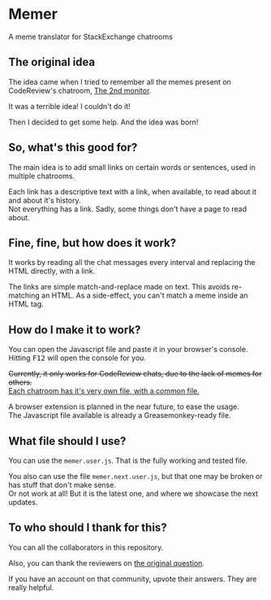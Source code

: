 # Memer
A meme translator for StackExchange chatrooms

## The original idea

The idea came when I tried to remember all the memes present on CodeReview's chatroom, [The 2nd monitor](http://chat.stackexchange.com/rooms/8595/the-2nd-monitor).

It was a terrible idea! I couldn't do it!

Then I decided to get some help. And the idea was born!

## So, what's this good for?

The main idea is to add small links on certain words or sentences, used in multiple chatrooms.

Each link has a descriptive text with a link, when available, to read about it and about it's history.<br>
Not everything has a link. Sadly, some things don't have a page to read about.

## Fine, fine, but how does it work?

It works by reading all the chat messages every interval and replacing the HTML directly, with a link.

The links are simple match-and-replace made on text. This avoids re-matching an HTML. As a side-effect, you can't match a meme inside an HTML tag.

## How do I make it to work?

You can open the Javascript file and paste it in your browser's console. Hitting <kbd>F12</kbd> will open the console for you.

<del>Currently, it only works for CodeReview chats, due to the lack of memes for others.</del><br>
<ins>Each chatroom has it's very own file, with a common file.</ins>

A browser extension is planned in the near future, to ease the usage.<br>
The Javascript file available is already a Greasemonkey-ready file.

## What file should I use?

You can use the `memer.user.js`. That is the fully working and tested file.

You also can use the file `memer.next.user.js`, but that one may be broken or has stuff that don't make sense.<br>
Or not work at all! But it is the latest one, and where we showcase the next updates.

## To who should I thank for this?

You can all the collaborators in this repository.

Also, you can thank the reviewers on [the original question](http://codereview.stackexchange.com/questions/96724/the-2nd-monitor-chatroom-translator).

If you have an account on that community, upvote their answers. They are really helpful.
